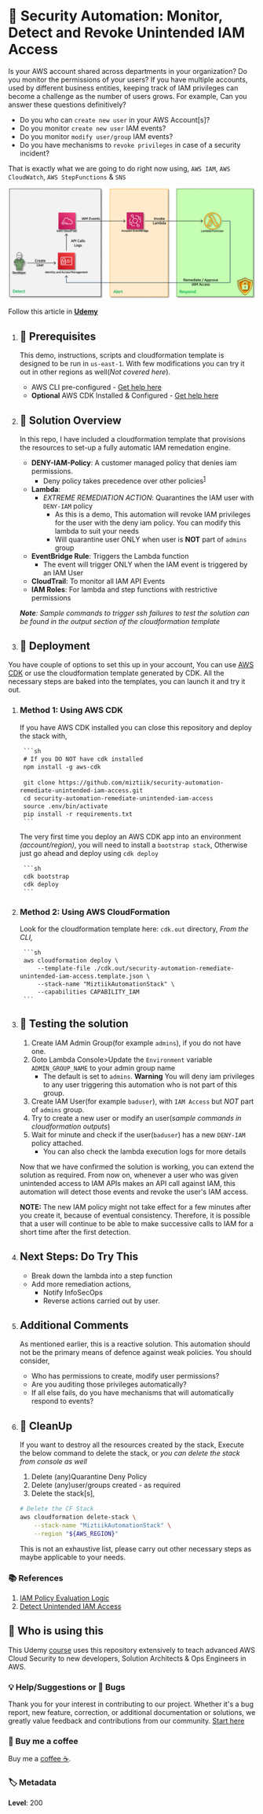 
# 👮 Security Automation: Monitor, Detect and Revoke Unintended IAM Access

Is your AWS account shared across departments in your organization? Do you monitor the permissions of your users? If you have multiple accounts, used by different business entities, keeping track of IAM privileges can become a challenge as the number of users grows. For example, Can you answer these questions definitively?

- Do you who can  `create new user` in your AWS Account[s]?
- Do you monitor `create new user` IAM events?
- Do you monitor `modify user/group` IAM events?
- Do you have mechanisms to `revoke privileges` in case of a security incident?

That is exactly what we are going to do right now using, `AWS IAM`, `AWS CloudWatch`, `AWS StepFunctions` & `SNS`

  ![Miztiik Security Automation: Monitor Unintended IAM Access](images/security_automation_remediate_unintended_iam_access_architecture.png)

  Follow this article in **[Udemy][101]**

1. ## 🧰 Prerequisites

    This demo, instructions, scripts and cloudformation template is designed to be run in `us-east-1`. With few modifications you can try it out in other regions as well(_Not covered here_).

    - AWS CLI pre-configured - [Get help here](https://youtu.be/TPyyfmQte0U)
    - **Optional** AWS CDK Installed & Configured - [Get help here](https://www.youtube.com/watch?v=MKwxpszw0Rc)

1. ## 🎯 Solution Overview

    In this repo, I have included a cloudformation template that provisions the resources to set-up a fully automatic IAM remedation engine.

    - **DENY-IAM-Policy**: A customer managed policy that denies iam permissions.
        - Deny policy takes precedence over other policies<sup>[1][1]</sup>
    - **Lambda**:
        - *EXTREME REMEDIATION ACTION*: Quarantines the IAM user with `DENY-IAM` policy
            - As this is a demo, This automation will revoke IAM privileges for the user with the deny iam policy. You can modify this lambda to suit your needs
            - Will quarantine user ONLY when user is **NOT** part of `admins` group
    - **EventBridge Rule**: Triggers the Lambda function
        - The event will trigger ONLY when the IAM event is triggered by an IAM User
    - **CloudTrail**: To monitor all IAM API Events
    - **IAM Roles**: For lambda and step functions with restrictive permissions

    _**Note**: Sample commands to trigger ssh failures to test the solution can be found in the output section of the cloudformation template_

1. ## 🚀 Deployment

  You have couple of options to set this up in your account, You can use [AWS CDK](https://www.youtube.com/watch?v=MKwxpszw0Rc) or use the cloudformation template generated by CDK. All the necessary steps are baked into the templates, you can launch it and try it out.

1. ### Method 1: Using AWS CDK

      If you have AWS CDK installed you can close this repository and deploy the stack with,

        ```sh
        # If you DO NOT have cdk installed
        npm install -g aws-cdk

        git clone https://github.com/miztiik/security-automation-remediate-unintended-iam-access.git
        cd security-automation-remediate-unintended-iam-access
        source .env/bin/activate
        pip install -r requirements.txt
        ```

      The very first time you deploy an AWS CDK app into an environment _(account/region)_, you will need to install a `bootstrap stack`, Otherwise just go ahead and deploy using `cdk deploy`

        ```sh
        cdk bootstrap
        cdk deploy
        ```

1. ### Method 2: Using AWS CloudFormation

      Look for the cloudformation template here: `cdk.out` directory, _From the CLI,_

        ```sh
        aws cloudformation deploy \
            --template-file ./cdk.out/security-automation-remediate-unintended-iam-access.template.json \
            --stack-name "MiztiikAutomationStack" \
            --capabilities CAPABILITY_IAM
        ```

1. ## 🔬 Testing the solution

    1. Create IAM Admin Group(for example `admins`), if you do not have one.
    1. Goto Lambda Console>Update the `Environment` variable `ADMIN_GROUP_NAME` to your admin group name
        - The default is set to `admins`. **Warning** You will deny iam privileges to any user triggering this automation who is not part of this group.
    1. Create IAM User(for example `baduser`), with `IAM Access` but _NOT_ part of `admins` group.
    1. Try to create a new user or modify an user(_sample commands in cloudformation outputs_)
    1. Wait for  minute and check if the user(`baduser`) has a new `DENY-IAM` policy attached.
        - You can also check the lambda execution logs for more details

    Now that we have confirmed the solution is working, you can extend the solution as required. From now on, whenever a user who was given unintended access to IAM APIs makes an API call against IAM, this automation will detect those events and revoke the user's IAM access.

    **NOTE:** The new IAM policy might not take effect for a few minutes after you create it, because of eventual consistency. Therefore, it is possible that a user will continue to be able to make successive calls to IAM for a short time after the first detection.

1. ## Next Steps: Do Try This

    - Break down the lambda into a step function
    - Add more remediation actions,
        - Notify InfoSecOps
        - Reverse actions carried out by user.

1. ## Additional Comments

    As mentioned earlier, this is a reactive solution. This automation should not be the primary means of defence against weak policies. You should consider,

    - Who has permissions to create, modify user permissions?
    - Are you auditing those privileges automatically?
    - If all else fails, do you have mechanisms that will automatically respond to events?

1. ## 🧹 CleanUp

    If you want to destroy all the resources created by the stack, Execute the below command to delete the stack, or _you can delete the stack from console as well_

    1. Delete (any)Quarantine Deny Policy
    1. Delete (any)user/groups created - as required
    1. Delete the stack[s],

    ```bash
    # Delete the CF Stack
    aws cloudformation delete-stack \
        --stack-name "MiztiikAutomationStack" \
        --region "${AWS_REGION}"
    ```

    This is not an exhaustive list, please carry out other necessary steps as maybe applicable to your needs.

### 📚 References

1. [IAM Policy Evaluation Logic][1]
1. [Detect Unintended IAM Access][2]

## 📌 Who is using this

This Udemy [course][101] uses this repository extensively to teach advanced AWS Cloud Security to new developers, Solution Architects & Ops Engineers in AWS.

### 💡 Help/Suggestions or 🐛 Bugs

Thank you for your interest in contributing to our project. Whether it's a bug report, new feature, correction, or additional documentation or solutions, we greatly value feedback and contributions from our community. [Start here][200]

### 👋 Buy me a coffee

Buy me a [coffee ☕][900].

### 🏷️ Metadata

**Level**: 200

[1]: https://docs.aws.amazon.com/IAM/latest/UserGuide/reference_policies_evaluation-logic.html

[2]: https://aws.amazon.com/blogs/security/how-to-monitor-and-visualize-failed-ssh-access-attempts-to-amazon-ec2-linux-instances/

[100]: https://www.udemy.com/course/aws-cloud-security/?referralCode=B7F1B6C78B45ADAF77A9

[101]: https://www.udemy.com/course/aws-cloud-security-proactive-way/?referralCode=71DC542AD4481309A441

[102]: https://www.udemy.com/course/aws-cloud-development-kit-from-beginner-to-professional/?referralCode=E15D7FB64E417C547579

[103]: https://www.udemy.com/course/aws-cloudformation-basics?referralCode=93AD3B1530BC871093D6

[200]: https://github.com/miztiik/security-automation-remediate-unintended-iam-access/issues

[899]: https://www.udemy.com/user/n-kumar/

[900]: https://ko-fi.com/miztiik
